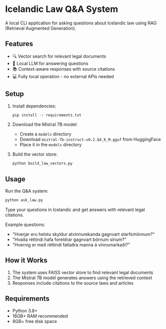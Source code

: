 # Icelandic Law Q&A System

A local CLI application for asking questions about Icelandic law using RAG (Retrieval Augmented Generation).

## Features

- 🔍 Vector search for relevant legal documents
- 🧠 Local LLM for answering questions
- 📚 Context-aware responses with source citations
- 💻 Fully local operation - no external APIs needed

## Setup

1. Install dependencies:
   ```bash
   pip install -r requirements.txt
   ```

2. Download the Mistral 7B model:
   - Create a `models` directory
   - Download `mistral-7b-instruct-v0.2.Q4_K_M.gguf` from HuggingFace
   - Place it in the `models` directory

3. Build the vector store:
   ```bash
   python build_law_vectors.py
   ```

## Usage

Run the Q&A system:
```bash
python ask_law.py
```

Type your questions in Icelandic and get answers with relevant legal citations.

Example questions:
- "Hverjar eru helstu skyldur atvinnurekanda gagnvart starfsmönnum?"
- "Hvaða réttindi hafa foreldrar gagnvart börnum sínum?"
- "Hvernig er með réttindi fatlaðra manna á vinnumarkaði?"

## How it Works

1. The system uses FAISS vector store to find relevant legal documents
2. The Mistral 7B model generates answers using the retrieved context
3. Responses include citations to the source laws and articles

## Requirements

- Python 3.8+
- 16GB+ RAM recommended
- 8GB+ free disk space 
